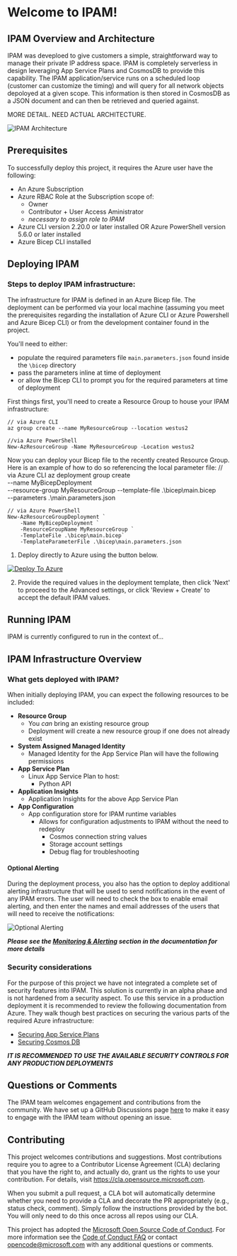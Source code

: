 # Welcome to IPAM!

<!-- 
Guidelines on README format: https://review.docs.microsoft.com/help/onboard/admin/samples/concepts/readme-template?branch=master

Guidance on onboarding samples to docs.microsoft.com/samples: https://review.docs.microsoft.com/help/onboard/admin/samples/process/onboarding?branch=master

Taxonomies for products and languages: https://review.docs.microsoft.com/new-hope/information-architecture/metadata/taxonomies?branch=master
-->

## IPAM Overview and Architecture
IPAM was deveploed to give customers a simple, straightforward way to manage their private IP address space. IPAM is completely serverless in design leveraging App Service Plans and CosmosDB to provide this capability. The IPAM application/service runs on a scheduled loop (customer can customize the timing) and will query for all network objects depoloyed at a given scope. This information is then stored in CosmosDB as  a JSON document and can then be retrieved and queried against.

MORE DETAIL. NEED ACTUAL ARCHITECTURE.

![IPAM Architecture](./images/ipam_new.png)


## Prerequisites
To successfully deploy this project, it requires the Azure user have the following:

- An Azure Subscription
- Azure RBAC Role at the Subscription scope of:
    - Owner
    - Contributor + User Access Aministrator
    - _necessary to assign role to IPAM_
- Azure CLI version 2.20.0 or later installed OR Azure PowerShell version 5.6.0 or later installed
- Azure Bicep CLI installed


## Deploying IPAM
### Steps to deploy IPAM infrastructure:
The infrastructure for IPAM is defined in an Azure Bicep file. The deployment can be performed via your local machine (assuming you meet the prerequisites regarding the installation of Azure CLI or Azure Powershell and Azure Bicep CLI) or from the development container found in the project. 

You'll need to either:
- populate the required parameters file `main.parameters.json` found inside the `\bicep` directory
- pass the parameters inline at time of deployment
- or allow the Bicep CLI to prompt you for the required parameters at time of deployment

First things first, you'll need to create a Resource Group to house your IPAM infrastructure:

    // via Azure CLI
    az group create --name MyResourceGroup --location westus2

    //via Azure PowerShell
    New-AzResourceGroup -Name MyResourceGroup -Location westus2

Now you can deploy your Bicep file to the recently created Resource Group. Here is an example of how to do so referencing the local parameter file:
    // via Azure CLI
    az deployment group create \
        --name MyBicepDeployment \
        --resource-group MyResourceGroup
        --template-file .\bicep\main.bicep \
        --parameters .\main.parameters.json
    
    // via Azure PowerShell
    New-AzResourceGroupDeployment `
        -Name MyBicepDeployment `
        -ResourceGroupName MyResourceGroup `
        -TemplateFile .\bicep\main.bicep`
        -TemplateParameterFile .\bicep\main.parameters.json 

1. Deploy directly to Azure using the button below.

[![Deploy To Azure](https://aka.ms/deploytoazurebutton)](https://NEED_REAL_LINK)


2. Provide the required values in the deployment template, then click 'Next' to proceed to the Advanced settings, or click 'Review + Create' to accept the default IPAM values.


## Running IPAM
IPAM is currently configured to run in the context of...


## IPAM Infrastructure Overview
### What gets deployed with IPAM?

When initially deploying IPAM, you can expect the following resources to be included:
- **Resource Group** 
    - You _can_ bring an existing resource group
    - Deployment will create a new resource group if one does not already exist
- **System Assigned Managed Identity**
    - Managed Identity for the App Service Plan will have the following permissions
- **App Service Plan**
    - Linux App Service Plan to host:
        - Python API
- **Application Insights**
    - Application Insights for the above App Service Plan
- **App Configuration**
    - App configuration store for IPAM runtime variables
        - Allows for configuration adjustments to IPAM without the need to redeploy
            - Cosmos connection string values
            - Storage account settings
            - Debug flag for troubleshooting

#### Optional Alerting
During the deployment process, you also has the option to deploy additional alerting infrastructure that will be used to send notifications in the event of any IPAM errors. The user will need to check the box to enable email alerting, and then enter the names and email addresses of the users that will need to receive the notifications:

![Optional Alerting](./images/alert_detail.png)

**_Please see the [Monitoring & Alerting](/monitoring/README.md) section in the documentation for more details_**


### Security considerations
For the purpose of this project we have not integrated a complete set of security features into IPAM. This solution is currently in an alpha phase and is not hardened from a security aspect. To use this service in a production deployment it is recommended to review the following documentation from Azure. They walk though best practices on securing the various parts of the required Azure infrastructure: 
- [Securing App Service Plans](https://docs.microsoft.com/en-us/azure/app-service/security-recommendations)
- [Securing Cosmos DB](https://docs.microsoft.com/en-us/azure/cosmos-db/database-security?tabs=sql-api)

**_IT IS RECOMMENDED TO USE THE AVAILABLE SECURITY CONTROLS FOR ANY PRODUCTION DEPLOYMENTS_**


## Questions or Comments
The IPAM team welcomes engagement and contributions from the community. We have set up a GitHub Discussions page [here](https://github.com/Azure/ipam/discussions) to make it easy to engage with the IPAM team without opening an issue.


## Contributing
This project welcomes contributions and suggestions.  Most contributions require you to agree to a
Contributor License Agreement (CLA) declaring that you have the right to, and actually do, grant us
the rights to use your contribution. For details, visit https://cla.opensource.microsoft.com.

When you submit a pull request, a CLA bot will automatically determine whether you need to provide
a CLA and decorate the PR appropriately (e.g., status check, comment). Simply follow the instructions
provided by the bot. You will only need to do this once across all repos using our CLA.

This project has adopted the [Microsoft Open Source Code of Conduct](https://opensource.microsoft.com/codeofconduct/).
For more information see the [Code of Conduct FAQ](https://opensource.microsoft.com/codeofconduct/faq/) or
contact [opencode@microsoft.com](mailto:opencode@microsoft.com) with any additional questions or comments.
